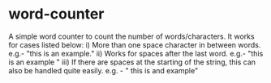 # word-counter
A simple word counter to count the number of words/characters.
It works for cases listed below:
  i)  More than one space character in between words. e.g.- "this is an     example."
  ii) Works for spaces after the last word. e.g.- "this is an example    "
  iii) If there are spaces at the starting of the string, this can also be handled quite easily. e.g. - "    this is and example"
